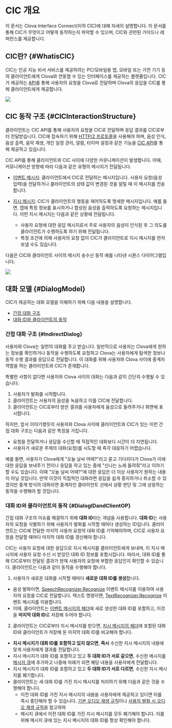 # CIC 개요
이 문서는 Clova Interface Connect(이하 CIC)에 대해 자세히 설명합니다. 이 문서를 통해 CIC가 무엇이고 어떻게 동작하는지 파악할 수 있으며, CIC와 관련된 가이드나 레퍼런스를 제공합니다.

## CIC란? {#WhatisCIC}
CIC는 인공 지능 비서 서비스를 제공하려는 PC/모바일용 앱, 모바일 또는 가전 기기 등의 클라이언트에게 Clova와 연동할 수 있는 인터페이스를 제공하는 플랫폼입니다. CIC가 제공하는 [API](/CIC/References/CIC_API.md)를 통해 사용자의 요청을 Clova로 전달하며 Clova의 응답을 CIC를 통해 클라이언트에게 제공합니다.

![](/CIC/Resources/Images/CIC_Interaction_Structure.png)

## CIC 동작 구조 {#CICInteractionStructure}
클라이언트는 CIC API를 통해 사용자의 요청을 CIC로 전달하며 응답 결과를 CIC로부터 전달받습니다. CIC에 접속하기 위해 [HTTP/2 프로토콜](https://tools.ietf.org/html/rfc7540)을 사용해야 하며, 음성 인식, 음성 출력, 음악 재생, 개인 일정 관리, 알람, 타이머 설정과 같은 기능을 [CIC API](/CIC/References/CIC_API.md)를 통해 제공하고 있습니다.

CIC API를 통해 클라이언트와 CIC 사이에 다양한 커뮤니케이션이 발생합니다. 이때, 커뮤니케이션 방향에 따라 다음과 같은 유형의 메시지가 전달됩니다.

* [이벤트 메시지](/CIC/References/CIC_API.md#Event): 클라이언트에서 CIC로 전달하는 메시지입니다. 사용자 요청(음성 입력)을 전달하거나 클라이언트의 상태 값이 변경된 것을 알릴 때 이 메시지를 전송합니다.

* [지시 메시지](/CIC/References/CIC_API.md#Directive): CIC가 클라이언트의 행동을 제어하도록 명세한 메시지입니다. 예를 들면, 앱에 특정 정보를 표시하거나 합성된 음성을 출력하도록 요청하는 메시지입니다. 이런 지시 메시지는 다음과 같은 상황에 전달됩니다.
    * 사용자 요청에 대한 응답 메시지로서 주로 사용자의 음성이 인식된 후 그 의도를 클라이언트가 수행하도록 하기 위해 전달됩니다.
    * 특정 조건에 의해 사용자의 요청 없이 CIC가 클라이언트로 지시 메시지를 먼저 보낼 수도 있습니다.

다음은 CIC와 클라이언트 사이의 메시지 송수신 동작 예를 나타낸 시퀀스 다이어그램입니다.

![](/CIC/Resources/Images/CIC_Interaction_Example_in_Sequence_Diagram.png)

## 대화 모델 {#DialogModel}
CIC가 제공하는 대화 모델을 이해하기 위해 다음 내용을 설명합니다.

* [간접 대화 구조](#IndirectDialog)
* [대화 ID와 클라이언트의 동작](#DialogIDandClientOP)

### 간접 대화 구조 {#IndirectDialog}
사용자와 Clova는 일련의 대화를 주고 받습니다. 일반적으로 사용자는 Clova에게 원하는 정보를 확인하거나 동작을 수행하도록 요청하고 Clova는 사용자에게 탐색한 정보나 동작 수행 결과를 응답으로 전달합니다. 이 대화를 위해 사용자와 Clova 사이에 중계자 역할을 하는 클라이언트와 CIC가 존재합니다.

특별한 사항이 없다면 사용자와 Clova 사이의 대화는 다음과 같이 간단히 수행될 수 있습니다.

1. 사용자가 발화를 시작합니다.
2. 클라이언트는 사용자의 음성을 녹음하고 이를 CIC에 전달합니다.
3. 클라이언트는 CIC로부터 받은 결과를 사용자에게 음성으로 들려주거나 화면에 표시합니다.

하지만, 앞서 이야기했듯이 사용자와 Clova 사이에 클라이언트와 CIC가 있는 이런 간접 대화 구조는 다음과 같은 특징을 가집니다.

* 요청을 전달하거나 응답을 수신할 때 직접적인 대화보다 시간이 더 지연됩니다.
* 사용자가 새로운 주제의 대화(요청)를 시도할 때 즉각 대응하기 어렵습니다.

예를 들면, 사용자가 Clova에게 "오늘 날씨 어때?"라고 묻고 기다리다가 Clova가 이에 대한 응답을 보내주기 전이나 응답을 하고 있는 중에 "신나는 노래 들려줘"라고 이야기할 수도 있습니다. 이때 "오늘 날씨 어때?"에 대한 응답은 더 이상 사용자가 원하는 내용이 아닐 것입니다. 만약 이것이 직접적인 대화라면 응답을 쉽게 중지하거나 취소할 수 있겠지만 중계 방식의 대화라면 중계자인 클라이언트 선에서 상황 판단 및 그에 상응하는 동작을 수행해야 할 것입니다.

### 대화 ID와 클라이언트의 동작 {#DialogIDandClientOP}

간접 대화 구조의 이슈를 해결하기 위해 **대화 ID**라는 개념을 사용합니다. **대화 ID**는 사용자의 요청을 식별하기 위해 사용자가 발화를 시작할 때마다 생성하는 ID입니다. 클라이언트는 CIC에 전달한 마지막 사용자 요청의 대화 ID를 기억해야하며, CIC로 사용자 요청을 전달할 때마다 마지막 대화 ID를 갱신해야 합니다.

CIC는 사용자 요청에 대한 응답으로 지시 메시지를 클라이언트에게 보내며, 이 지시 메시지에 사용자 요청 수신 시 받았던 대화 ID 정보를 포함시킵니다. 따라서, 대화 ID를 통해 CIC로부터 전달된 결과가 현재 사용자의 요청에 부합한 응답인지 확인할 수 있습니다. 클라이언트는 다음과 같이 동작을 수행해야 합니다.

1. 사용자가 새로운 대화를 시작할 때마다 **새로운 대화 ID를 생성**합니다.
  * 음성 발화이면, [SpeechRecognizer.Recognize](/CIC/References/CICInterface/SpeechRecognizer.md) 이벤트 메시지를 이용하여 사용자의 요청을 CIC로 전달합니다. 텍스트 명령이면, [TextRecognizer.Recognize](/CIC/References/CICInterface/TextRecognizer.md) 이벤트 메시지를 이용합니다.
  * 이때, 클라이언트는 [이벤트 메시지의 헤더](/CIC/References/CIC_API.md#Event)에 새로 생성한 대화 ID를 포함하고, 이것을 **마지막 대화 ID**로 저장해 두어야 합니다.
2. 클라이언트는 CIC로부터 지시 메시지를 받으면, [지시 메시지의 헤더](/CIC/References/CIC_API.md#Directive)에 포함된 대화 ID와 클라이언트가 저장해 둔 마지막 대화 ID를 비교해야 합니다.
  * **지시 메시지가 대화 ID를 포함하고 있지 않으면**, **즉시** 수신한 지시 메시지의 내용에 맞게 사용자에게 결과를 전달합니다.
  * 지시 메시지가 대화 ID를 포함하고 있고 **두 대화 ID가 서로 같으면**, 수신한 메시지를 [메시지 큐](/CIC/Guides/Interact_with_CIC.md#ManageMessageQ)에 추가하고 나중에 차례가 되면 해당 내용을 사용자에게 전달합니다.
  * 지시 메시지가 대화 ID를 포함하고 있고 **두 대화 ID가 서로 다르면**, 수신한 지시 메시지를 폐기합니다.
  * 클라이언트는 새 대화 ID를 가진 지시 메시지를 처리하기 위해 다음과 같은 것을 수행해야 합니다.
    * 이전 대화 ID를 가진 지시 메시지의 내용을 사용자에게 제공하고 있다면 이를 즉시 중단해야 할 수 있습니다. [기본 오디오 재생 규칙](/Design/Design_Guideline_For_Client_Hardware.md#AudioInterruptionRule)이나 [사용자 발화 시 오디오 재생 규칙](/Design/Design_Guideline_For_Client_Hardware.md#AudioInterruptionRuleForUserUtterance)을 참고하여
    * 메시지 큐에서 이전 대화 ID를 가진 지시 메시지를 모두 폐기해야 합니다. 이를 위해 메시지 큐에 있는 지시 메시지의 대화 ID를 항상 확인해야 합니다.
